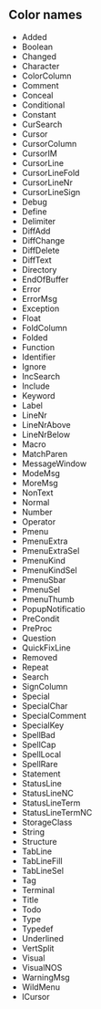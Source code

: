 ## Color names

- Added
- Boolean
- Changed
- Character
- ColorColumn
- Comment
- Conceal
- Conditional
- Constant
- CurSearch
- Cursor
- CursorColumn
- CursorIM
- CursorLine
- CursorLineFold
- CursorLineNr
- CursorLineSign
- Debug
- Define
- Delimiter
- DiffAdd
- DiffChange
- DiffDelete
- DiffText
- Directory
- EndOfBuffer
- Error
- ErrorMsg
- Exception
- Float
- FoldColumn
- Folded
- Function
- Identifier
- Ignore
- IncSearch
- Include
- Keyword
- Label
- LineNr
- LineNrAbove
- LineNrBelow
- Macro
- MatchParen
- MessageWindow
- ModeMsg
- MoreMsg
- NonText
- Normal
- Number
- Operator
- Pmenu
- PmenuExtra
- PmenuExtraSel
- PmenuKind
- PmenuKindSel
- PmenuSbar
- PmenuSel
- PmenuThumb
- PopupNotificatio
- PreCondit
- PreProc
- Question
- QuickFixLine
- Removed
- Repeat
- Search
- SignColumn
- Special
- SpecialChar
- SpecialComment
- SpecialKey
- SpellBad
- SpellCap
- SpellLocal
- SpellRare
- Statement
- StatusLine
- StatusLineNC
- StatusLineTerm
- StatusLineTermNC
- StorageClass
- String
- Structure
- TabLine
- TabLineFill
- TabLineSel
- Tag
- Terminal
- Title
- Todo
- Type
- Typedef
- Underlined
- VertSplit
- Visual
- VisualNOS
- WarningMsg
- WildMenu
- lCursor


